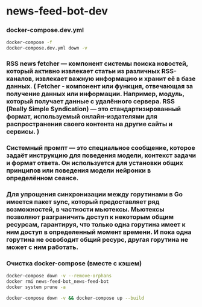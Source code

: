 # news-feed-bot-dev

### docker-compose.dev.yml
```bash
docker-compose -f 
docker-compose.dev.yml down -v
```

### RSS news fetcher — компонент системы поиска новостей, который активно извлекает статьи из различных RSS-каналов, извлекает важную информацию и хранит её в базе данных. ( Fetcher -  компонент или функция, отвечающая за получение данных или информации. Например, модуль, который получает данные с удалённого сервера. RSS (Really Simple Syndication) — это стандартизированный формат, используемый онлайн-издателями для распространения своего контента на другие сайты и сервисы. )

### Системный промпт — это специальное сообщение, которое задаёт инструкцию для поведения модели, контекст задачи и формат ответа. Он используется для установки общих принципов или поведения модели нейронки в определённом сеансе.

### Для упрощения синхронизации между горутинами в Go имеется пакет sync, который предоставляет ряд возможностей, в частности мьютексы. Мьютексы позволяют разграничить доступ к некоторым общим ресурсам, гарантируя, что только одна горутина имеет к ним доступ в определенный момент времени. И пока одна горутина не освободит общий ресурс, другая горутина не может с ним работать.

### Очистка docker-compose (вместе с кэшем)
```bash
docker-compose down -v --remove-orphans
docker rmi news-feed-bot_news-feed-bot
docker system prune -a

docker-compose down -v && docker-compose up --build
```